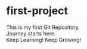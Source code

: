 # first-project
This is my first Git Repository.
<br>
Journey starts here.
<br>
Keep Learning! Keep Growing!
